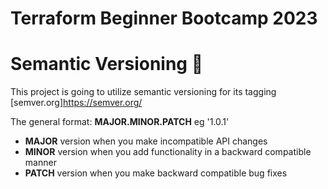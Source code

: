 # Terraform Beginner Bootcamp 2023

# Semantic Versioning :mage:

This project is going to utilize semantic versioning for its tagging 
[semver.org]https://semver.org/

The general format:
 **MAJOR.MINOR.PATCH** eg '1.0.1'

- **MAJOR** version when you make incompatible API changes
- **MINOR** version when you add functionality in a backward compatible manner
- **PATCH** version when you make backward compatible bug fixes